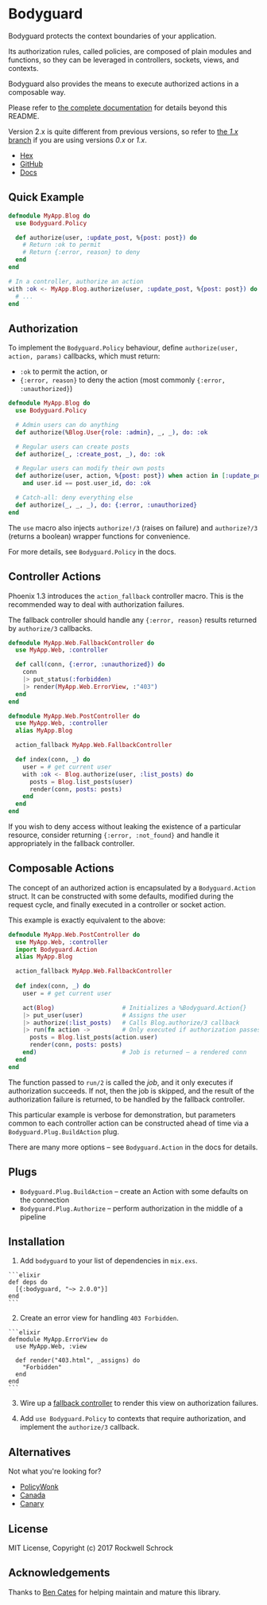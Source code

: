 # Bodyguard

Bodyguard protects the context boundaries of your application. 

Its authorization rules, called policies, are composed of plain modules and functions, so they can be leveraged in controllers, sockets, views, and contexts.

Bodyguard also provides the means to execute authorized actions in a composable way.

Please refer to [the complete documentation](https://hexdocs.pm/bodyguard/) for details beyond this README.

Version 2.x is quite different from previous versions, so refer to [the *1.x* branch](https://github.com/schrockwell/bodyguard/tree/1.x) if you are using versions *0.x* or *1.x*.

* [Hex](https://hex.pm/packages/bodyguard)
* [GitHub](https://github.com/schrockwell/bodyguard)
* [Docs](https://hexdocs.pm/bodyguard/)

## Quick Example

```elixir
defmodule MyApp.Blog do
  use Bodyguard.Policy

  def authorize(user, :update_post, %{post: post}) do
    # Return :ok to permit
    # Return {:error, reason} to deny
  end
end

# In a controller, authorize an action
with :ok <- MyApp.Blog.authorize(user, :update_post, %{post: post}) do
  # ...
end
```

## Authorization

To implement the `Bodyguard.Policy` behaviour, define `authorize(user, action, params)` callbacks, which must return:

* `:ok` to permit the action, or
* `{:error, reason}` to deny the action (most commonly `{:error, :unauthorized}`)

```elixir
defmodule MyApp.Blog do
  use Bodyguard.Policy

  # Admin users can do anything
  def authorize(%Blog.User{role: :admin}, _, _), do: :ok

  # Regular users can create posts
  def authorize(_, :create_post, _), do: :ok

  # Regular users can modify their own posts
  def authorize(user, action, %{post: post}) when action in [:update_post, :delete_post] 
    and user.id == post.user_id, do: :ok

  # Catch-all: deny everything else
  def authorize(_, _, _), do: {:error, :unauthorized}
end
```

The `use` macro also injects `authorize!/3` (raises on failure) and `authorize?/3` (returns a boolean) wrapper functions for convenience.

For more details, see `Bodyguard.Policy` in the docs.

## Controller Actions

Phoenix 1.3 introduces the `action_fallback` controller macro. This is the recommended way to deal with authorization failures.

The fallback controller should handle any `{:error, reason}` results returned by `authorize/3` callbacks.

```elixir
defmodule MyApp.Web.FallbackController do
  use MyApp.Web, :controller

  def call(conn, {:error, :unauthorized}) do
    conn
    |> put_status(:forbidden)
    |> render(MyApp.Web.ErrorView, :"403")
  end
end

defmodule MyApp.Web.PostController do
  use MyApp.Web, :controller
  alias MyApp.Blog

  action_fallback MyApp.Web.FallbackController

  def index(conn, _) do
    user = # get current user
    with :ok <- Blog.authorize(user, :list_posts) do
      posts = Blog.list_posts(user)
      render(conn, posts: posts)
    end
  end
end
```

If you wish to deny access without leaking the existence of a particular resource, consider returning `{:error, :not_found}` and handle it appropriately in the fallback controller.

## Composable Actions

The concept of an authorized action is encapsulated by a `Bodyguard.Action` struct. It can be constructed with some defaults, modified during the request cycle, and finally executed in a controller or socket action.

This example is exactly equivalent to the above:

```elixir
defmodule MyApp.Web.PostController do
  use MyApp.Web, :controller
  import Bodyguard.Action
  alias MyApp.Blog

  action_fallback MyApp.Web.FallbackController
  
  def index(conn, _) do
    user = # get current user

    act(Blog)                   # Initializes a %Bodyguard.Action{}
    |> put_user(user)           # Assigns the user
    |> authorize(:list_posts)   # Calls Blog.authorize/3 callback
    |> run(fn action ->         # Only executed if authorization passes
      posts = Blog.list_posts(action.user)
      render(conn, posts: posts)
    end)                        # Job is returned – a rendered conn
  end
end
```

The function passed to `run/2` is called the *job*, and it only executes if authorization succeeds. If not, then the job is skipped, and the result of the authorization failure is returned, to be handled by the fallback controller.

This particular example is verbose for demonstration, but parameters common to each controller action can be constructed ahead of time via a `Bodyguard.Plug.BuildAction` plug.

There are many more options – see `Bodyguard.Action` in the docs for details.

## Plugs

* `Bodyguard.Plug.BuildAction` – create an Action with some defaults on the connection
* `Bodyguard.Plug.Authorize` – perform authorization in the middle of a pipeline

## Installation

  1. Add `bodyguard` to your list of dependencies in `mix.exs`.

    ```elixir
    def deps do
      [{:bodyguard, "~> 2.0.0"}]
    end
    ```

  2. Create an error view for handling `403 Forbidden`.

    ```elixir
    defmodule MyApp.ErrorView do
      use MyApp.Web, :view

      def render("403.html", _assigns) do
        "Forbidden"
      end
    end
    ```

  3. Wire up a [fallback controller](#controller-actions) to render this view on authorization failures.

  4. Add `use Bodyguard.Policy` to contexts that require authorization, and implement the `authorize/3` callback.

## Alternatives

Not what you're looking for?

* [PolicyWonk](https://github.com/boydm/policy_wonk)
* [Canada](https://github.com/jarednorman/canada)
* [Canary](https://github.com/cpjk/canary)

## License

MIT License, Copyright (c) 2017 Rockwell Schrock

## Acknowledgements

Thanks to [Ben Cates](https://github.com/bencates) for helping maintain and mature this library.
